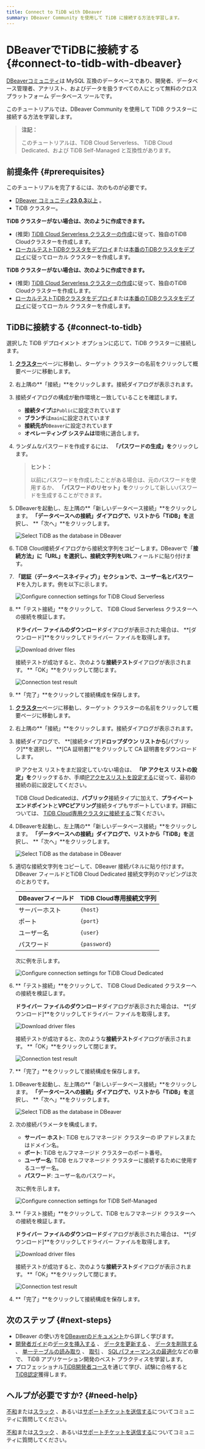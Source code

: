 ```yaml
---
title: Connect to TiDB with DBeaver
summary: DBeaver Community を使用して TiDB に接続する方法を学習します。
---
```


# DBeaverでTiDBに接続する {#connect-to-tidb-with-dbeaver}

[DBeaverコミュニティ](https://dbeaver.io/download/)は MySQL 互換のデータベースであり、開発者、データベース管理者、アナリスト、およびデータを扱うすべての人にとって無料のクロスプラットフォーム データベース ツールです。

このチュートリアルでは、DBeaver Community を使用して TiDB クラスターに接続する方法を学習します。

> **注記：**
>
> このチュートリアルは、TiDB Cloud Serverless、 TiDB Cloud Dedicated、および TiDB Self-Managed と互換性があります。

## 前提条件 {#prerequisites}

このチュートリアルを完了するには、次のものが必要です。

-   [DBeaver コミュニティ**23.0.3**以上](https://dbeaver.io/download/) 。
-   TiDB クラスター。

<CustomContent platform="tidb">

**TiDB クラスターがない場合は、次のように作成できます。**

-   (推奨) [TiDB Cloud Serverless クラスターの作成](/develop/dev-guide-build-cluster-in-cloud.md)に従って、独自のTiDB Cloudクラスターを作成します。
-   [ローカルテストTiDBクラスタをデプロイ](/quick-start-with-tidb.md#deploy-a-local-test-cluster)または[本番のTiDBクラスタをデプロイ](/production-deployment-using-tiup.md)に従ってローカル クラスターを作成します。

</CustomContent>
<CustomContent platform="tidb-cloud">

**TiDB クラスターがない場合は、次のように作成できます。**

-   (推奨) [TiDB Cloud Serverless クラスターの作成](/develop/dev-guide-build-cluster-in-cloud.md)に従って、独自のTiDB Cloudクラスターを作成します。
-   [ローカルテストTiDBクラスタをデプロイ](https://docs.pingcap.com/tidb/stable/quick-start-with-tidb#deploy-a-local-test-cluster)または[本番のTiDBクラスタをデプロイ](https://docs.pingcap.com/tidb/stable/production-deployment-using-tiup)に従ってローカル クラスターを作成します。

</CustomContent>

## TiDBに接続する {#connect-to-tidb}

選択した TiDB デプロイメント オプションに応じて、TiDB クラスターに接続します。

<SimpleTab>
<div label="TiDB Cloud Serverless">

1.  [**クラスター**](https://tidbcloud.com/console/clusters)ページに移動し、ターゲット クラスターの名前をクリックして概要ページに移動します。

2.  右上隅の**「接続」**をクリックします。接続ダイアログが表示されます。

3.  接続ダイアログの構成が動作環境と一致していることを確認します。

    -   **接続タイプ**は`Public`に設定されています
    -   **ブランチ**は`main`に設定されています
    -   **接続先が**`DBeaver`に設定されています
    -   **オペレーティング システムは**環境に適合します。

4.  ランダムなパスワードを作成するには、 **「パスワードの生成」を**クリックします。

    > **ヒント：**
    >
    > 以前にパスワードを作成したことがある場合は、元のパスワードを使用するか、 **「パスワードのリセット」を**クリックして新しいパスワードを生成することができます。

5.  DBeaverを起動し、左上隅の**「新しいデータベース接続」**をクリックします。 **「データベースへの接続」**ダイアログで、リストから**「TiDB」を**選択し、 **「次へ」**をクリックします。

    ![Select TiDB as the database in DBeaver](https://docs-download.pingcap.com/media/images/docs/develop/dbeaver-select-database.jpg)

6.  TiDB Cloud接続ダイアログから接続文字列をコピーします。DBeaverで「**接続方法」**に**「URL」**を選択し、接続文字列を**URL**フィールドに貼り付けます。

7.  **「認証（データベースネイティブ）」**セクションで、**ユーザー名**と**パスワード**を入力します。例を以下に示します。

    ![Configure connection settings for TiDB Cloud Serverless](https://docs-download.pingcap.com/media/images/docs/develop/dbeaver-connection-settings-serverless.jpg)

8.  **「テスト接続」**をクリックして、 TiDB Cloud Serverless クラスターへの接続を検証します。

    **ドライバー ファイルのダウンロード**ダイアログが表示された場合は、 **[ダウンロード]**をクリックしてドライバー ファイルを取得します。

    ![Download driver files](https://docs-download.pingcap.com/media/images/docs/develop/dbeaver-download-driver.jpg)

    接続テストが成功すると、次のような**接続テスト**ダイアログが表示されます。 **「OK」**をクリックして閉じます。

    ![Connection test result](https://docs-download.pingcap.com/media/images/docs/develop/dbeaver-connection-test.jpg)

9.  **「完了」**をクリックして接続構成を保存します。

</div>
<div label="TiDB Cloud Dedicated">

1.  [**クラスター**](https://tidbcloud.com/console/clusters)ページに移動し、ターゲット クラスターの名前をクリックして概要ページに移動します。

2.  右上隅の**「接続」**をクリックします。接続ダイアログが表示されます。

3.  接続ダイアログで、 **[接続タイプ]**ドロップダウン リストから**[パブリック]**を選択し、 **[CA 証明書]**をクリックして CA 証明書をダウンロードします。

    IP アクセス リストをまだ設定していない場合は、 **「IP アクセス リストの設定」を**クリックするか、手順[IPアクセスリストを設定する](https://docs.pingcap.com/tidbcloud/configure-ip-access-list)に従って、最初の接続の前に設定してください。

    TiDB Cloud Dedicatedは、**パブリック**接続タイプに加えて、**プライベートエンドポイント**と**VPCピアリング**接続タイプもサポートしています。詳細については、 [TiDB Cloud専用クラスタに接続する](https://docs.pingcap.com/tidbcloud/connect-to-tidb-cluster)ご覧ください。

4.  DBeaverを起動し、左上隅の**「新しいデータベース接続」**をクリックします。 **「データベースへの接続」**ダイアログで、リストから**「TiDB」を**選択し、 **「次へ」**をクリックします。

    ![Select TiDB as the database in DBeaver](https://docs-download.pingcap.com/media/images/docs/develop/dbeaver-select-database.jpg)

5.  適切な接続文字列をコピーして、DBeaver 接続パネルに貼り付けます。DBeaver フィールドとTiDB Cloud Dedicated 接続文字列のマッピングは次のとおりです。

    | DBeaverフィールド | TiDB Cloud専用接続文字列 |
    | ------------ | ----------------- |
    | サーバーホスト      | `{host}`          |
    | ポート          | `{port}`          |
    | ユーザー名        | `{user}`          |
    | パスワード        | `{password}`      |

    次に例を示します。

    ![Configure connection settings for TiDB Cloud Dedicated](https://docs-download.pingcap.com/media/images/docs/develop/dbeaver-connection-settings-dedicated.jpg)

6.  **「テスト接続」**をクリックして、 TiDB Cloud Dedicated クラスターへの接続を検証します。

    **ドライバー ファイルのダウンロード**ダイアログが表示された場合は、 **[ダウンロード]**をクリックしてドライバー ファイルを取得します。

    ![Download driver files](https://docs-download.pingcap.com/media/images/docs/develop/dbeaver-download-driver.jpg)

    接続テストが成功すると、次のような**接続テスト**ダイアログが表示されます。 **「OK」**をクリックして閉じます。

    ![Connection test result](https://docs-download.pingcap.com/media/images/docs/develop/dbeaver-connection-test.jpg)

7.  **「完了」**をクリックして接続構成を保存します。

</div>
<div label="TiDB Self-Managed">

1.  DBeaverを起動し、左上隅の**「新しいデータベース接続」**をクリックします。 **「データベースへの接続」**ダイアログで、リストから**「TiDB」を**選択し、 **「次へ」**をクリックします。

    ![Select TiDB as the database in DBeaver](https://docs-download.pingcap.com/media/images/docs/develop/dbeaver-select-database.jpg)

2.  次の接続パラメータを構成します。

    -   **サーバー ホスト**: TiDB セルフマネージド クラスターの IP アドレスまたはドメイン名。
    -   **ポート**: TiDB セルフマネージド クラスターのポート番号。
    -   **ユーザー名**: TiDB セルフマネージド クラスターに接続するために使用するユーザー名。
    -   **パスワード**: ユーザー名のパスワード。

    次に例を示します。

    ![Configure connection settings for TiDB Self-Managed](https://docs-download.pingcap.com/media/images/docs/develop/dbeaver-connection-settings-self-hosted.jpg)

3.  **「テスト接続」**をクリックして、TiDB セルフマネージド クラスターへの接続を検証します。

    **ドライバー ファイルのダウンロード**ダイアログが表示された場合は、 **[ダウンロード]**をクリックしてドライバー ファイルを取得します。

    ![Download driver files](https://docs-download.pingcap.com/media/images/docs/develop/dbeaver-download-driver.jpg)

    接続テストが成功すると、次のような**接続テスト**ダイアログが表示されます。 **「OK」**をクリックして閉じます。

    ![Connection test result](https://docs-download.pingcap.com/media/images/docs/develop/dbeaver-connection-test.jpg)

4.  **「完了」**をクリックして接続構成を保存します。

</div>
</SimpleTab>

## 次のステップ {#next-steps}

-   DBeaver の使い方を[DBeaverのドキュメント](https://github.com/dbeaver/dbeaver/wiki)から詳しく学びます。
-   [開発者ガイド](/develop/dev-guide-overview.md)の[データを挿入する](/develop/dev-guide-insert-data.md) 、 [データを更新する](/develop/dev-guide-update-data.md) 、 [データを削除する](/develop/dev-guide-delete-data.md) 、 [単一テーブルの読み取り](/develop/dev-guide-get-data-from-single-table.md) 、 [取引](/develop/dev-guide-transaction-overview.md) 、 [SQLパフォーマンスの最適化](/develop/dev-guide-optimize-sql-overview.md)などの章で、 TiDB アプリケーション開発のベスト プラクティスを学習します。
-   プロフェッショナル[TiDB開発者コース](https://www.pingcap.com/education/)を通じて学び、試験に合格すると[TiDB認定](https://www.pingcap.com/education/certification/)獲得します。

## ヘルプが必要ですか? {#need-help}

<CustomContent platform="tidb">

[不和](https://discord.gg/DQZ2dy3cuc?utm_source=doc)または[スラック](https://slack.tidb.io/invite?team=tidb-community&#x26;channel=everyone&#x26;ref=pingcap-docs) 、あるいは[サポートチケットを送信する](/support.md)についてコミュニティに質問してください。

</CustomContent>

<CustomContent platform="tidb-cloud">

[不和](https://discord.gg/DQZ2dy3cuc?utm_source=doc)または[スラック](https://slack.tidb.io/invite?team=tidb-community&#x26;channel=everyone&#x26;ref=pingcap-docs) 、あるいは[サポートチケットを送信する](https://tidb.support.pingcap.com/)についてコミュニティに質問してください。

</CustomContent>

